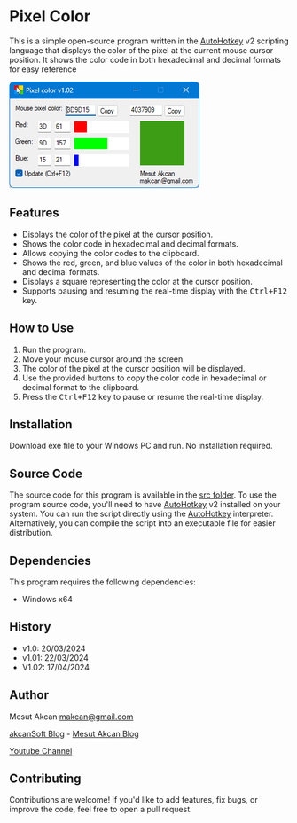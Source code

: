 # Pixel Color

This is a simple open-source program written in the [AutoHotkey](https://www.autohotkey.com) v2 scripting language that displays the color of the pixel at the current mouse cursor position. It shows the color code in both hexadecimal and decimal formats for easy reference

![screen Shot](https://github.com/akcansoft/Pixel-Color/blob/main/screenshot_1.0.png)

## Features

- Displays the color of the pixel at the cursor position.
- Shows the color code in hexadecimal and decimal formats.
- Allows copying the color codes to the clipboard.
- Shows the red, green, and blue values of the color in both hexadecimal and decimal formats.
- Displays a square representing the color at the cursor position.
- Supports pausing and resuming the real-time display with the <kbd>Ctrl+F12</kbd> key.

## How to Use

1. Run the program.
2. Move your mouse cursor around the screen.
3. The color of the pixel at the cursor position will be displayed.
4. Use the provided buttons to copy the color code in hexadecimal or decimal format to the clipboard.
5. Press the <kbd>Ctrl+F12</kbd> key to pause or resume the real-time display.

## Installation

Download exe file to your Windows PC and run. No installation required.

## Source Code

The source code for this program is available in the [src folder](https://github.com/akcansoft/Pixel-Color/tree/main/src). To use the program source code, you'll need to have [AutoHotkey](https://www.autohotkey.com) v2 installed on your system. You can run the script directly using the [AutoHotkey](https://www.autohotkey.com) interpreter. Alternatively, you can compile the script into an executable file for easier distribution.

## Dependencies

This program requires the following dependencies:

- Windows x64

## History

- v1.0: 20/03/2024
- v1.01: 22/03/2024
- V1.02: 17/04/2024

## Author

Mesut Akcan makcan@gmail.com

[akcanSoft Blog](https://akcansoft.blogspot.com) - [Mesut Akcan Blog](https://mesutakcan.blogspot.com)

[Youtube Channel](https://www.youtube.com/mesutakcan)

## Contributing
Contributions are welcome! If you'd like to add features, fix bugs, or improve the code, feel free to open a pull request.
